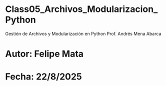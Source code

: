 # Class05_Archivos_Modularizacion_Python
 Gestión de Archivos y Modularización en Python
 Prof. Andrés Mena Abarca
# Autor: Felipe Mata 
# Fecha: 22/8/2025